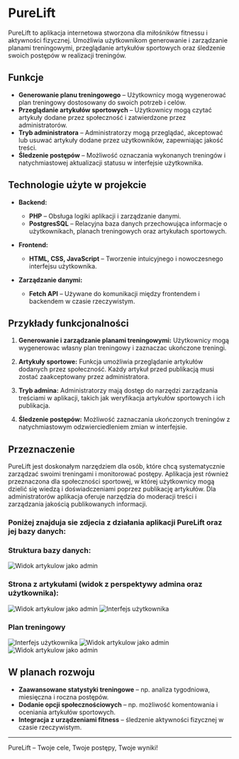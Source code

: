 # PureLift

PureLift to aplikacja internetowa stworzona dla miłośników fitnessu i aktywności fizycznej. Umożliwia użytkownikom generowanie i zarządzanie planami treningowymi, przeglądanie artykułów sportowych oraz śledzenie swoich postępów w realizacji treningów.

## Funkcje

- **Generowanie planu treningowego** – Użytkownicy mogą wygenerować plan treningowy dostosowany do swoich potrzeb i celów.
- **Przeglądanie artykułów sportowych** – Użytkownicy mogą czytać artykuły dodane przez społeczność i zatwierdzone przez administratorów.
- **Tryb administratora** – Administratorzy mogą przeglądać, akceptować lub usuwać artykuły dodane przez użytkowników, zapewniając jakość treści.
- **Śledzenie postępów** – Możliwość oznaczania wykonanych treningów i natychmiastowej aktualizacji statusu w interfejsie użytkownika.

## Technologie użyte w projekcie

- **Backend:**
    - **PHP** – Obsługa logiki aplikacji i zarządzanie danymi.
    - **PostgresSQL** – Relacyjna baza danych przechowująca informacje o użytkownikach, planach treningowych oraz artykułach sportowych.

- **Frontend:**
    - **HTML, CSS, JavaScript** – Tworzenie intuicyjnego i nowoczesnego interfejsu użytkownika.

- **Zarządzanie danymi:**
    - **Fetch API** – Używane do komunikacji między frontendem i backendem w czasie rzeczywistym.

## Przykłady funkcjonalności

1. **Generowanie i zarządzanie planami treningowymi:**
   Użytkownicy mogą wygenerowac własny plan treningowy i zaznaczac ukończone treningi.

2. **Artykuły sportowe:**
   Funkcja umożliwia przeglądanie artykułów dodanych przez społeczność. Każdy artykuł przed publikacją musi zostać zaakceptowany przez administratora.

3. **Tryb admina:**
   Administratorzy mają dostęp do narzędzi zarządzania treściami w aplikacji, takich jak weryfikacja artykułów sportowych i ich publikacja.

4. **Śledzenie postępów:**
   Możliwość zaznaczania ukończonych treningów z natychmiastowym odzwierciedleniem zmian w interfejsie.

## Przeznaczenie

PureLift jest doskonałym narzędziem dla osób, które chcą systematycznie zarządzać swoimi treningami i monitorować postępy. Aplikacja jest również przeznaczona dla społeczności sportowej, w której użytkownicy mogą dzielić się wiedzą i doświadczeniami poprzez publikację artykułów. Dla administratorów aplikacja oferuje narzędzia do moderacji treści i zarządzania jakością publikowanych informacji.

### Poniżej znajduja sie zdjecia z działania aplikacji PureLift oraz jej bazy danych:

### Struktura bazy danych:
![Widok artykulow jako admin](/WDPAI_projekt_km/images_to_readme/dateBase.png)


### Strona z artykułami (widok z perspektywy admina oraz użytkownika):
![Widok artykulow jako admin](/WDPAI_projekt_km/images_to_readme/admin_articles.png)
![Interfejs użytkownika](/WDPAI_projekt_km/images_to_readme/user_articles.png)

### Plan treningowy
![Interfejs użytkownika](/WDPAI_projekt_km/images_to_readme/trainings.png)
![Widok artykulow jako admin](/WDPAI_projekt_km/images_to_readme/plan_generator.png)
![Widok artykulow jako admin](/WDPAI_projekt_km/images_to_readme/training_details.png)




## W planach rozwoju

- **Zaawansowane statystyki treningowe** – np. analiza tygodniowa, miesięczna i roczna postępów.
- **Dodanie opcji społecznościowych** – np. możliwość komentowania i oceniania artykułów sportowych.
- **Integracja z urządzeniami fitness** – śledzenie aktywności fizycznej w czasie rzeczywistym.

---

PureLift – Twoje cele, Twoje postępy, Twoje wyniki!

